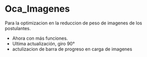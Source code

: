 # Oca_Imagenes
Para la optimizacion en la reduccion de peso de imagenes de los postulantes.

- Ahora con más funciones.
- Ultima actualización, giro 90°
- actulizacion de barra de progreso en carga de imagenes